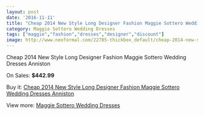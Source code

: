 ```yaml
---
layout: post
date: '2016-11-11'
title: "Cheap 2014 New Style Long Designer Fashion Maggie Sottero Wedding Dresses Anniston"
category: Maggie Sottero Wedding Dresses
tags: ["maggie","fashion","dresses","designer","discount"]
image: http://www.neoformal.com/22785-thickbox_default/cheap-2014-new-style-long-designer-fashion-maggie-sottero-wedding-dresses-anniston.jpg
---
```

Cheap 2014 New Style Long Designer Fashion Maggie Sottero Wedding Dresses Anniston

On Sales: **$442.99**
<a href="https://www.neoformal.com/en/maggie-sottero-wedding-dresses-2014/7577-cheap-2014-new-style-long-designer-fashion-maggie-sottero-wedding-dresses-anniston.html"><amp-img layout="responsive" width="600" height="600" src="//www.neoformal.com/22785-thickbox_default/cheap-2014-new-style-long-designer-fashion-maggie-sottero-wedding-dresses-anniston.jpg" alt="Cheap 2014 New Style Long Designer Fashion Maggie Sottero Wedding Dresses Anniston 0" /></a>
<a href="https://www.neoformal.com/en/maggie-sottero-wedding-dresses-2014/7577-cheap-2014-new-style-long-designer-fashion-maggie-sottero-wedding-dresses-anniston.html"><amp-img layout="responsive" width="600" height="600" src="//www.neoformal.com/22786-thickbox_default/cheap-2014-new-style-long-designer-fashion-maggie-sottero-wedding-dresses-anniston.jpg" alt="Cheap 2014 New Style Long Designer Fashion Maggie Sottero Wedding Dresses Anniston 1" /></a>

Buy it: [Cheap 2014 New Style Long Designer Fashion Maggie Sottero Wedding Dresses Anniston](https://www.neoformal.com/en/maggie-sottero-wedding-dresses-2014/7577-cheap-2014-new-style-long-designer-fashion-maggie-sottero-wedding-dresses-anniston.html "Cheap 2014 New Style Long Designer Fashion Maggie Sottero Wedding Dresses Anniston")

View more: [Maggie Sottero Wedding Dresses](https://www.neoformal.com/en/123-maggie-sottero-wedding-dresses-2014 "Maggie Sottero Wedding Dresses")